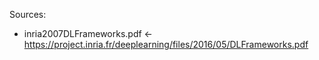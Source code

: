 Sources:
- inria2007DLFrameworks.pdf <- https://project.inria.fr/deeplearning/files/2016/05/DLFrameworks.pdf
